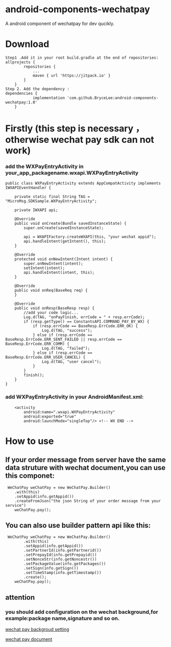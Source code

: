 # android-components-wechatpay
A android component of wechatpay for dev qucikly.
# Download
```
Step1 .Add it in your root build.gradle at the end of repositories:
allprojects {
		repositories {
			...
			maven { url 'https://jitpack.io' }
		}
	}
Step 2. Add the dependency :
dependencies {
	        implementation 'com.github.BryceLee:android-components-wechatpay:1.0'
	}
```
# Firstly (this step is necessary ，otherwise wechat pay sdk can not work)
### add the WXPayEntryActivity in your_app_packagename.wxapi.WXPayEntryActivity
```
public class WXPayEntryActivity extends AppCompatActivity implements IWXAPIEventHandler {

    private static final String TAG = "MicroMsg.SDKSample.WXPayEntryActivity";

    private IWXAPI api;

    @Override
    public void onCreate(Bundle savedInstanceState) {
        super.onCreate(savedInstanceState);

        api = WXAPIFactory.createWXAPI(this, "your wechat appid");
        api.handleIntent(getIntent(), this);
    }

    @Override
    protected void onNewIntent(Intent intent) {
        super.onNewIntent(intent);
        setIntent(intent);
        api.handleIntent(intent, this);
    }

    @Override
    public void onReq(BaseReq req) {
    }

    @Override
    public void onResp(BaseResp resp) {
        //add your code logic...
        Log.d(TAG, "onPayFinish, errCode = " + resp.errCode);
        if (resp.getType() == ConstantsAPI.COMMAND_PAY_BY_WX) {
            if (resp.errCode == BaseResp.ErrCode.ERR_OK) {
                Log.d(TAG, "success");
            } else if (resp.errCode == BaseResp.ErrCode.ERR_SENT_FAILED || resp.errCode == BaseResp.ErrCode.ERR_COMM) {
                Log.d(TAG, "failed");
            } else if (resp.errCode == BaseResp.ErrCode.ERR_USER_CANCEL) {
                Log.d(TAG, "user cancel");
            }
        }
        finish();
    }
}
```
### add WXPayEntryActivity in your AndroidManifest.xml:
```
    <activity
        android:name=".wxapi.WXPayEntryActivity"
        android:exported="true"
        android:launchMode="singleTop"/> <!-- WX END -->
```
# How to use
## If your order message from server have the same data struture with wechat document,you can use this componet:
```
 WeChatPay weChatPay = new WeChatPay.Builder()
    .with(this)
    .setAppid(info.getAppid())
    .createFromJson("the json String of your order message from your service")
    weChatPay.pay();
```
## You can also use builder pattern api like this:
```
 WeChatPay weChatPay = new WeChatPay.Builder()
        .with(this)
        .setAppid(info.getAppid())
        .setPartnerId(info.getPartnerid())
        .setPrepayId(info.getPrepayid())
        .setNonceStr(info.getNoncestr())
        .setPackageValue(info.getPackages())
        .setSign(info.getSign())
        .setTimeStamp(info.getTimestamp())
        .create();
    weChatPay.pay();
```
## attention
### you should add configuration on the wechat background,for example:package name,signature and so on.
[wechat pay backgroud setting](https://pay.weixin.qq.com/wiki/doc/api/app/app.php?chapter=8_5)

[wechat pay document](https://pay.weixin.qq.com/wiki/doc/api/app/app.php?chapter=9_12&index=2)
